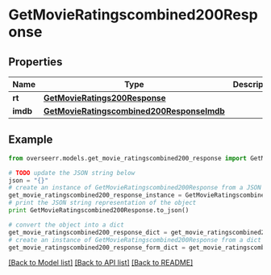 # GetMovieRatingscombined200Response


## Properties
Name | Type | Description | Notes
------------ | ------------- | ------------- | -------------
**rt** | [**GetMovieRatings200Response**](GetMovieRatings200Response.md) |  | [optional] 
**imdb** | [**GetMovieRatingscombined200ResponseImdb**](GetMovieRatingscombined200ResponseImdb.md) |  | [optional] 

## Example

```python
from overseerr.models.get_movie_ratingscombined200_response import GetMovieRatingscombined200Response

# TODO update the JSON string below
json = "{}"
# create an instance of GetMovieRatingscombined200Response from a JSON string
get_movie_ratingscombined200_response_instance = GetMovieRatingscombined200Response.from_json(json)
# print the JSON string representation of the object
print GetMovieRatingscombined200Response.to_json()

# convert the object into a dict
get_movie_ratingscombined200_response_dict = get_movie_ratingscombined200_response_instance.to_dict()
# create an instance of GetMovieRatingscombined200Response from a dict
get_movie_ratingscombined200_response_form_dict = get_movie_ratingscombined200_response.from_dict(get_movie_ratingscombined200_response_dict)
```
[[Back to Model list]](../README.md#documentation-for-models) [[Back to API list]](../README.md#documentation-for-api-endpoints) [[Back to README]](../README.md)



